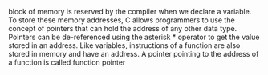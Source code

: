  block of memory is reserved by the compiler when we declare a variable. To store these memory addresses, C allows programmers to use the concept of pointers that can hold the address of any other data type. Pointers can be de-referenced using the asterisk * operator to get the value stored in an address. Like variables, instructions of a function are also stored in memory and have an address. A pointer pointing to the address of a function is called function pointer
